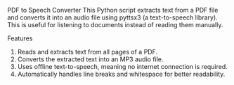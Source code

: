 PDF to Speech Converter
This Python script extracts text from a PDF file and converts it into an audio file using pyttsx3 (a text-to-speech library). This is useful for listening to documents instead of reading them manually.

Features
1. Reads and extracts text from all pages of a PDF.
2. Converts the extracted text into an MP3 audio file.
3. Uses offline text-to-speech, meaning no internet connection is required.
4. Automatically handles line breaks and whitespace for better readability.
